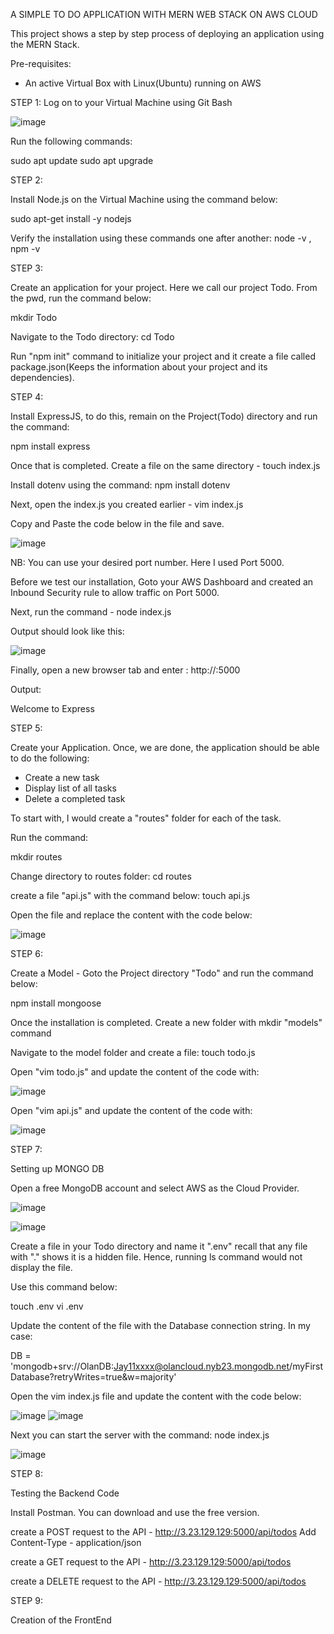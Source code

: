 A SIMPLE TO DO APPLICATION WITH MERN WEB STACK ON AWS CLOUD

This project shows a step by step process of deploying an application using the MERN Stack.

Pre-requisites:

* An active Virtual Box with Linux(Ubuntu) running on AWS

STEP 1:
Log on to your Virtual Machine using Git Bash

![image](https://user-images.githubusercontent.com/83290893/117485892-d6c6b500-af60-11eb-8791-6b55867a5995.png)

Run the following commands:

sudo apt update
sudo apt upgrade

STEP 2:

Install Node.js on the Virtual Machine using the command below:

sudo apt-get install -y nodejs

Verify the installation using these commands one after another: node -v , npm -v

STEP 3:

Create an application for your project. Here we call our project Todo. From the pwd, run the command below:

mkdir Todo

Navigate to the Todo directory: cd Todo

Run "npm init" command to initialize your project and it create a file called package.json(Keeps the information about your project and its dependencies).

STEP 4:

Install ExpressJS, to do this, remain on the Project(Todo) directory and run the command:

npm install express

Once that is completed. Create a file on the same directory - touch index.js

Install dotenv using the command: npm install dotenv

Next, open the index.js you created earlier - vim index.js

Copy and Paste the code below in the file and save.

![image](https://user-images.githubusercontent.com/83290893/117487419-f959cd80-af62-11eb-960a-a722000c1e1f.png)

NB: You can use your desired port number. Here I used Port 5000.

Before we test our installation, Goto your AWS Dashboard and created an Inbound Security rule to allow traffic on Port 5000.

Next, run the command - node index.js

Output should look like this:

![image](https://user-images.githubusercontent.com/83290893/117487730-5d7c9180-af63-11eb-9d28-d775b2291b51.png)

Finally, open a new browser tab and enter : http://<PublicIP-or-PublicDNS>:5000
  
  Output:
  
  Welcome to Express

STEP 5:

Create your Application. Once, we are done, the application should be able to do the following:

* Create a new task
* Display list of all tasks
* Delete a completed task

To start with, I would create a "routes" folder for each of the task.

Run the command: 

mkdir routes

Change directory to routes folder: cd routes

create a file "api.js" with the command below: touch api.js

Open the file and replace the content with the code below:

![image](https://user-images.githubusercontent.com/83290893/117493929-8b65d400-af6b-11eb-8f07-535e9b10973d.png)

STEP 6:

Create a Model - Goto the Project directory "Todo" and run the command below:

npm install mongoose

Once the installation is completed. Create a new folder with mkdir "models" command

Navigate to the model folder and create a file: touch todo.js

Open "vim todo.js" and update the content of the code with:

![image](https://user-images.githubusercontent.com/83290893/117498503-c965f680-af71-11eb-9b27-90128a7867b8.png)

Open "vim api.js" and update the content of the code with:

![image](https://user-images.githubusercontent.com/83290893/117500130-1ba81700-af74-11eb-987d-8920988738ab.png)

STEP 7:

Setting up MONGO DB

Open a free MongoDB account and select AWS as the Cloud Provider.

![image](https://user-images.githubusercontent.com/83290893/117500672-dafccd80-af74-11eb-9fdd-f05383b9e128.png)

![image](https://user-images.githubusercontent.com/83290893/117500980-52326180-af75-11eb-82dd-7198e9125448.png)


Create a file in your Todo directory and name it ".env" recall that any file with "." shows it is a hidden file. Hence, running ls command would not display the file.

Use this command below:

touch .env
vi .env

Update the content of the file with the Database connection string. In my case:

DB = 'mongodb+srv://OlanDB:Jay11xxxx@olancloud.nyb23.mongodb.net/myFirstDatabase?retryWrites=true&w=majority'

Open the vim index.js file and update the content with the code below:

![image](https://user-images.githubusercontent.com/83290893/117507803-772bd200-af7f-11eb-8d0f-abbf140bf689.png)
![image](https://user-images.githubusercontent.com/83290893/117507831-83b02a80-af7f-11eb-87f5-0c985e828284.png)

Next you can start the server with the command: node index.js

![image](https://user-images.githubusercontent.com/83290893/117507943-afcbab80-af7f-11eb-924f-80fde32e2ec4.png)

STEP 8:

Testing the Backend Code 

Install Postman. You can download and use the free version.

create a POST request to the API - http://3.23.129.129:5000/api/todos
Add Content-Type - application/json

create a GET request to the API - http://3.23.129.129:5000/api/todos

create a DELETE request to the API - http://3.23.129.129:5000/api/todos

STEP 9:

Creation of the FrontEnd






